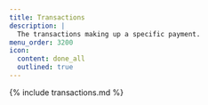 ```yaml
---
title: Transactions
description: |
  The transactions making up a specific payment.
menu_order: 3200
icon:
  content: done_all
  outlined: true
---
```


{% include transactions.md %}
